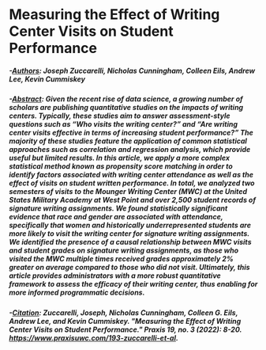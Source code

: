 # Measuring the Effect of Writing Center Visits on Student Performance

##### -<ins>Authors</ins>: Joseph Zuccarelli, Nicholas Cunningham, Colleen Eils, Andrew Lee, Kevin Cummiskey
##### -<ins>Abstract</ins>: Given the recent rise of data science, a growing number of scholars are publishing quantitative studies on the impacts of writing centers. Typically, these studies aim to answer assessment-style questions such as “Who visits the writing center?” and “Are writing center visits effective in terms of increasing student performance?” The majority of these studies feature the application of common statistical approaches such as correlation and regression analysis, which provide useful but limited results. In this article, we apply a more complex statistical method known as propensity score matching in order to identify factors associated with writing center attendance as well as the effect of visits on student written performance. In total, we analyzed two semesters of visits to the Mounger Writing Center (MWC) at the United States Military Academy at West Point and over 2,500 student records of signature writing assignments. We found statistically significant evidence that race and gender are associated with attendance, specifically that women and historically underrepresented students are more likely to visit the writing center for signature writing assignments. We identified the presence of a causal relationship between MWC visits and student grades on signature writing assignments, as those who visited the MWC multiple times received grades approximately 2% greater on average compared to those who did not visit. Ultimately, this article provides administrators with a more robust quantitative framework to assess the efficacy of their writing center, thus enabling for more informed programmatic decisions. 
##### -<ins>Citation</ins>: Zuccarelli, Joseph, Nicholas Cunningham, Colleen G. Eils, Andrew Lee, and Kevin Cummiskey. "Measuring the Effect of Writing Center Visits on Student Performance." *Praxis* 19, no. 3 (2022): 8-20. https://www.praxisuwc.com/193-zuccarelli-et-al.
